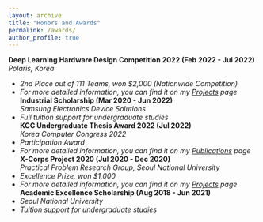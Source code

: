 ```yaml
---
layout: archive
title: "Honors and Awards"
permalink: /awards/
author_profile: true
---
```

**Deep Learning Hardware Design Competition 2022  (Feb 2022 - Jul 2022)**  
*Polaris, Korea*  
- *2nd Place out of 111 Teams, won $2,000 (Nationwide Competition)*  
- *For more detailed information, you can find it on my [Projects](https://sunho001215.github.io/projects/) page*  
**Industrial Scholarship  (Mar 2020 - Jun 2022)**  
*Samsung Electronics Device Solutions*  
- *Full tuition support for undergraduate studies*  
**KCC Undergraduate Thesis Award 2022  (Jul 2022)**  
*Korea Computer Congress 2022*  
- *Participation Award*  
- *For more detailed information, you can find it on my [Publications](https://sunho001215.github.io/publications/) page*  
**X-Corps Project 2020  (Jul 2020 - Dec 2020)**  
*Practical Problem Research Group, Seoul National University*  
- *Excellence Prize, won $1,000*  
- *For more detailed information, you can find it on my [Projects](https://sunho001215.github.io/projects/) page*  
**Academic Excellence Scholarship  (Aug 2018 - Jun 2021)**  
- *Seoul National University*  
- *Tuition support for undergraduate studies*  
